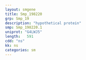 ```yaml
---
layout: smgene
title: Smp_198220
grp: Smp_19
description: "hypothetical protein"
smp: Smp_198220.1
uniprot: "G4LWJ5"
length:   591
cdd: "ns"
kk: ns
categories: sm
---
```

